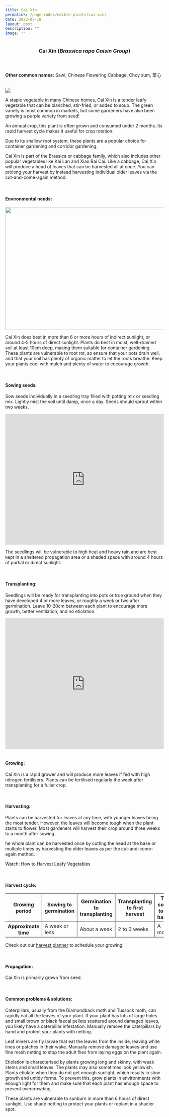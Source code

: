 ```yaml
---
title: Cai Xin
permalink: /page-index/edible-plants/cai-xin/
date: 2023-07-18
layout: post
description: ""
image: ""
---
```

<header> 
<h3>Cai Xin (<em>Brassica rapa Caisin Group</em>)</h3> 
</header> 
 
<section> 
<p><strong>Other common names:</strong> Sawi, Chinese Flowering Cabbage, Choy sum, 菜心</p> 
<br> 
</section> 
 
<section> 
<img src="/images/Plants/CaiXin_JacChua%20(2).jpg"> 
 
<p>A staple vegetable in many Chinese homes, Cai Xin is a tender leafy vegetable that can be blanched, stir-fried, or added to soup. The green variety is most common in markets, but some gardeners have also been growing a purple variety from seed!</p>
<p>An annual crop, this plant is often grown and consumed under 2 months. Its rapid harvest cycle makes it useful for crop rotation.</p>
<p>Due to its shallow root system, these plants are a popular choice for container gardening and corridor gardening.</p>
<p>Cai Xin is part of the Brassica or cabbage family, which also includes other popular vegetables like Kai Lan and Xiao Bai Cai. Like a cabbage, Cai Xin will produce a head of leaves that can be harvested all at once. You can prolong your harvest by instead harvesting individual older leaves via the cut-and-come-again method.</p>
  <br> 
</section> 
 
<section> 
  <h4>Environmental needs:</h4> 
  <img style="height:390px; width:520px" src="/images/Plants/Caixin_JacChua.jpg"> 

<p> Cai Xin does best in more than 6 or more hours of indirect sunlight, or around 4-5 hours of direct sunlight. Plants do best in moist, well-drained soil at least 10cm deep, making them suitable for container gardening. These plants are vulnerable to root rot, so ensure that your pots drain well, and that your soil has plenty of organic matter to let the roots breathe. Keep your plants cool with mulch and plenty of water to encourage growth.</p> 
<br> 
</section> 
 
<section> 
  <h4>Sowing seeds:</h4> 
<p>Sow seeds individually in a seedling tray filled with potting mix or seedling mix. Lightly mist the soil until damp, once a day. Seeds should sprout within two weeks.</p> 

<iframe width="100%" height="415" src="https://www.youtube.com/embed/x7J87wY7U6s" title="YouTube video player" frameborder="0" allow="accelerometer; autoplay; clipboard-write; encrypted-media; gyroscope; picture-in-picture; web-share" allowfullscreen=""></iframe>	<br>

<p>The seedlings will be vulnerable to high heat and heavy rain and are best kept in a sheltered propagation area or a shaded space with around 4 hours of partial or direct sunlight.</p>
<br> 
</section> 
 
<section> 
  <h4>Transplanting:</h4> 
<p>Seedlings will be ready for transplanting into pots or true ground when they have developed 4 or more leaves, or roughly a week or two after germination. Leave 10-20cm between each plant to encourage more growth, better ventilation, and no etiolation.</p> 

<iframe allowfullscreen="" allow="accelerometer; autoplay; clipboard-write; encrypted-media; gyroscope; picture-in-picture; web-share" frameborder="0" title="YouTube video player" src="https://www.youtube.com/embed/lItBHYjyrKg" height="415" width="100%"></iframe><br><br>
	</section>
 
<section> 
  <h4>Growing:</h4> 
<p>Cai Xin is a rapid grower and will produce more leaves if fed with high nitrogen fertilisers. Plants can be fertilised regularly the week after transplanting for a fuller crop.</p> 
<br> 
</section> 
 
<section> 
  <h4>Harvesting:</h4> 
<p>Plants can be harvested for leaves at any time, with younger leaves being the most tender. However, the leaves will become tough when the plant starts to flower. Most gardeners will harvest their crop around three weeks to a month after sowing.</p> 

<p> he whole plant can be harvested once by cutting the head at the base or multiple times by harvesting the older leaves as per the cut-and-come-again method.</p> 

<p>Watch: How to Harvest Leafy Vegetables</p>
<br> 
</section> 
 
<section> 
<h4>Harvest cycle:</h4> 
  <table> 
    <thead> 
      <tr> 
        <th style="border-bottom:0px; border-right:solid 1px;">Growing period</th> 
        <th style="border-bottom:0px; border-right:solid 1px;">Sowing to germination</th> 
        <th style="border-bottom:0px; border-right:solid 1px;">Germination to transplanting</th> 
        <th style="border-bottom:0px; border-right:solid 1px;">Transplanting to first harvest</th> 
        <th style="border-bottom:0px; border-left:solid 1px;">Total sowing to first harvest</th> 
      </tr> 
    </thead> 
    <tbody> 
      <tr> 
        <th style="border-right:solid 1px;">Approximate time</th> 
        <td style="border-right:solid 1px;">A week or less</td> 
        <td style="border-right:solid 1px;">About a week</td> 
        <td style="border-right:solid 1px;">2 to 3 weeks</td> 
        <td style="border-left:solid 1px;">A month</td> 
      </tr> 
    </tbody> 
  </table> 
 
<p>Check out our&nbsp;<a href="https://staging.dmhtu0pi4p9u7.amplifyapp.com/digital-tools/harvestplanner/">harvest planner</a>&nbsp;to schedule your growing! </p> 
<br> 
</section> 
 
<section> 
  <h4>Propagation:</h4> 
<p>Cai Xin is primarily grown from seed.</p> 
<br> 
</section> 
 
<section> 
  <h4>Common problems &amp; solutions:</h4> 
  <p>Caterpillars, usually from the Diamondback moth and Tussock moth, can rapidly eat all the leaves of your plant. If your plant has lots of large holes and small brown or black faecal pellets scattered around damaged leaves, you likely have a caterpillar infestation. Manually remove the caterpillars by hand and protect your plants with netting.</p>
<p>Leaf miners are fly larvae that eat the leaves from the inside, leaving white lines or patches in their wake. Manually remove damaged leaves and use fine mesh netting to stop the adult flies from laying eggs on the plant again.</p>
<p>Etiolation is characterised by plants growing long and skinny, with weak stems and small leaves. The plants may also sometimes look yellowish. Plants etiolate when they do not get enough sunlight, which results in slow growth and untidy forms. To prevent this, grow plants in environments with enough light for them and make sure that each plant has enough space to prevent overcrowding.</p>
<p>These plants are vulnerable to sunburn in more than 6 hours of direct sunlight. Use shade netting to protect your plants or replant in a shadier spot.</p>
<br> 
</section>